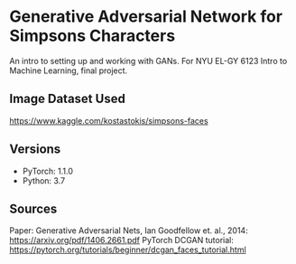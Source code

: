 # Generative Adversarial Network for Simpsons Characters
An intro to setting up and working with GANs.  For NYU EL-GY 6123 Intro to Machine Learning, final project.

## Image Dataset Used
https://www.kaggle.com/kostastokis/simpsons-faces

## Versions
- PyTorch: 1.1.0
- Python: 3.7

## Sources

Paper: Generative Adversarial Nets, Ian Goodfellow et. al., 2014: https://arxiv.org/pdf/1406.2661.pdf
PyTorch DCGAN tutorial: https://pytorch.org/tutorials/beginner/dcgan_faces_tutorial.html
